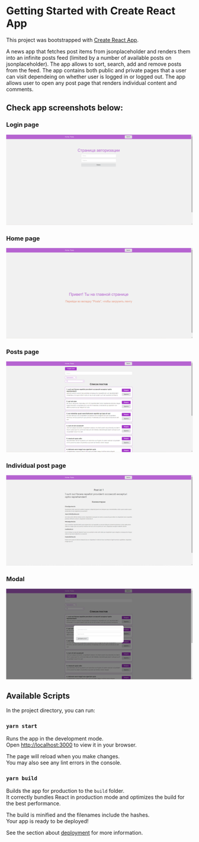 # Getting Started with Create React App

This project was bootstrapped with [Create React App](https://github.com/facebook/create-react-app).

A news app that fetches post items from jsonplaceholder and renders them into an infinite posts feed (limited by a number of available posts on jsonplaceholder). The app allows to sort, search, add and remove posts from the feed. The app contains both public and private pages that a user can visit dependeing on whether user is logged in or logged out. The app allows user to open any post page that renders individual content and comments.

## Check app screenshots below:
### Login page
![Login Page](./screenshots/login-page.png)

### Home page
![Home Page](./screenshots/home-page.png)

### Posts page
![Posts Page](./screenshots/posts-page.png)

### Individual post page
![Individual Post Page](./screenshots/individual-post.png)

### Modal
![Modal](./screenshots/modal.png)

## Available Scripts

In the project directory, you can run:

### `yarn start`

Runs the app in the development mode.\
Open [http://localhost:3000](http://localhost:3000) to view it in your browser.

The page will reload when you make changes.\
You may also see any lint errors in the console.

### `yarn build`

Builds the app for production to the `build` folder.\
It correctly bundles React in production mode and optimizes the build for the best performance.

The build is minified and the filenames include the hashes.\
Your app is ready to be deployed!

See the section about [deployment](https://facebook.github.io/create-react-app/docs/deployment) for more information.
